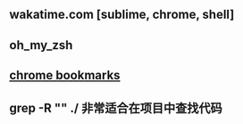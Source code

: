 ## wakatime.com [sublime, chrome, shell]
## oh_my_zsh
## [chrome bookmarks](bookmarks.html)
## grep -R "" ./ 非常适合在项目中查找代码